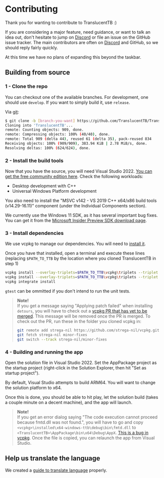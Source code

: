 # Contributing

Thank you for wanting to contribute to TranslucentTB :)

If you are considering a major feature, need guidance, or want to talk an idea out, don't hesitate to jump on [Discord] or file an issue on the GitHub issue tracker. The main contributors are often on [Discord] and GitHub, so we should reply fairly quickly.

At this time we have no plans of expanding this beyond the taskbar.

## Building from source

### 1 - Clone the repo

You can checkout one of the available branches. For development, one should use `develop`. If you want to simply build it, use `release`.

Via [git](https://git-scm.com):

```sh
$ git clone -b [branch-you-want] https://github.com/TranslucentTB/TranslucentTB
Cloning into 'TranslucentTB'...
remote: Counting objects: 909, done.
remote: Compressing objects: 100% (40/40), done.
remote: Total 909 (delta 44), reused 61 (delta 35), pack-reused 834
Receiving objects: 100% (909/909), 383.94 KiB | 2.78 MiB/s, done.
Resolving deltas: 100% (624/624), done.
```

### 2 - Install the build tools

Now that you have the source, you will need Visual Studio 2022. [You can get the free community edition here](https://visualstudio.microsoft.com/vs/preview/).
Check the following workloads:

- Desktop development with C++
- Universal Windows Platform development

You also need to install the "MSVC v142 - VS 2019 C++ x64/x86 build tools (v14.29-16.11)" component (under the Individual Components section).

We currently use the Windows 11 SDK, as it has several important bug fixes. You can get it from the [Microsoft Insider Preview SDK download page](https://www.microsoft.com/en-us/software-download/windowsinsiderpreviewSDK).

### 3 - Install dependencies

We use vcpkg to manage our dependencies. You will need to [install it](https://vcpkg.io/en/getting-started.html).

Once you have that installed, open a terminal and execute these lines (replacing `$PATH_TO_TTB` by the location where you cloned TranslucentTB in step 1)
```sh
vcpkg install --overlay-triplets=$PATH_TO_TTB\vcpkg\triplets --triplet x64-windows-ttb fmt spdlog
vcpkg install --overlay-triplets=$PATH_TO_TTB\vcpkg\triplets --triplet x64-windows-ttb --overlay-ports=$PATH_TO_TTB\vcpkg\ports --head detours gtest member-thunk rapidjson wil
vcpkg integrate install
```
`gtest` can be ommitted if you don't intend to run the unit tests.

> **Note!**  
> If you get a message saying "Applying patch failed" when installing `detours`, you will have to check out a [vcpkg PR that has yet to be merged](https://github.com/microsoft/vcpkg/pull/19657). This message will be removed once the PR is merged. To check out the PR, run these in the folder you cloned vcpkg in:
> ```sh
> git remote add strega-nil https://github.com/strega-nil/vcpkg.git
> git fetch strega-nil minor-fixes
> git switch --track strega-nil/minor-fixes
> ```

### 4 - Building and running the app

Open the solution file in Visual Studio 2022. Set the AppPackage project as the startup project (right-click in the Solution Explorer, then hit "Set as startup project").

By default, Visual Studio attempts to build ARM64. You will want to change the solution platform to x64.

Once this is done, you should be able to hit play, let the solution build (takes a couple minute on a decent machine), and the app will launch.

> **Note!**  
> If you get an error dialog saying "The code execution cannot proceed because fmtd.dll was not found.", you will have to go and copy `<vcpkg>\installed\x64-windows-ttb\debug\bin\fmtd.dll` to `<TranslucentTB>\AppPackage\bin\x64\Debug\AppX`. [This is a bug in vcpkg](https://github.com/microsoft/vcpkg/issues/16184). Once the file is copied, you can relaunch the app from Visual Studio.

[Discord]: https://discord.gg/TranslucentTB
[Gitter]: https://gitter.im/TranslucentTB/Lobby

## Help us translate the language

We created a [guide to translate language](https://github.com/TranslucentTB/TranslucentTB/blob/release/TRANSLATOR_GUIDE.md) properly.
